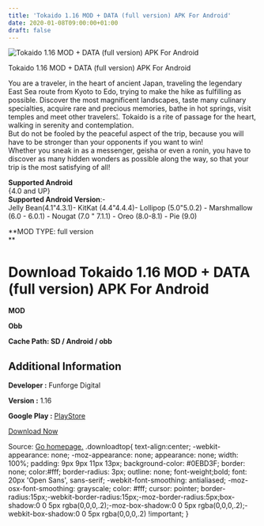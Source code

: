 ```yaml
---
title: 'Tokaido 1.16 MOD + DATA (full version) APK For Android'
date: 2020-01-08T09:00:00+01:00
draft: false
---
```


![Tokaido 1.16 MOD + DATA (full version) APK For Android](https://i0.wp.com/apkhome.net/wp-content/uploads/2020/01/Tokaido-1.16-MOD-DATA-full-version.png "Tokaido 1.16 MOD + DATA (full version) APK For Android")

  

Tokaido 1.16 MOD + DATA (full version) APK For Android

You are a traveler, in the heart of ancient Japan, traveling the legendary East Sea route from Kyoto to Edo, trying to make the hike as fulfilling as possible. Discover the most magnificent landscapes, taste many culinary specialties, acquire rare and precious memories, bathe in hot springs, visit temples and meet other travelers¦. Tokaido is a rite of passage for the heart, walking in serenity and contemplation.  
But do not be fooled by the peaceful aspect of the trip, because you will have to be stronger than your opponents if you want to win!  
Whether you sneak in as a messenger, geisha or even a ronin, you have to discover as many hidden wonders as possible along the way, so that your trip is the most satisfying of all!

**Supported Android**  
{4.0 and UP}  
**Supported Android Version**:-  
Jelly Bean(4.1"4.3.1)- KitKat (4.4"4.4.4)- Lollipop (5.0"5.0.2) - Marshmallow (6.0 - 6.0.1) - Nougat (7.0 " 7.1.1) - Oreo (8.0-8.1) - Pie (9.0)

**MOD TYPE: full version  
**

Download Tokaido 1.16 MOD + DATA (full version) APK For Android
===============================================================

**MOD**

**Obb**

**Cache Path: SD / Android / obb**

Additional Information
----------------------

**Developer :** Funforge Digital

**Version :** 1.16

**Google Play :** [PlayStore](https://play.google.com/store/apps/details?id=com.funforgedigital.tokaido)

  

[Download Now](https://store4app.co/post/tokaido-1-16-mod-data-full-version-apk-for-android_1578470234)

  
Source: [Go homepage.](https://store4app.co/post/tokaido-1-16-mod-data-full-version-apk-for-android_1578470234) .downloadtop{ text-align:center; -webkit-appearance: none; -moz-appearance: none; appearance: none; width: 100%; padding: 9px 9px 11px 13px; background-color: #0EBD3F; border: none; color:#fff; border-radius: 3px; outline: none; font-weight;bold; font: 20px 'Open Sans', sans-serif; -webkit-font-smoothing: antialiased; -moz-osx-font-smoothing: grayscale; color: #fff; cursor: pointer; border-radius:15px;-webkit-border-radius:15px;-moz-border-radius:5px;box-shadow:0 0 5px rgba(0,0,0,.2);-moz-box-shadow:0 0 5px rgba(0,0,0,.2);-webkit-box-shadow:0 0 5px rgba(0,0,0,.2) !important; }
